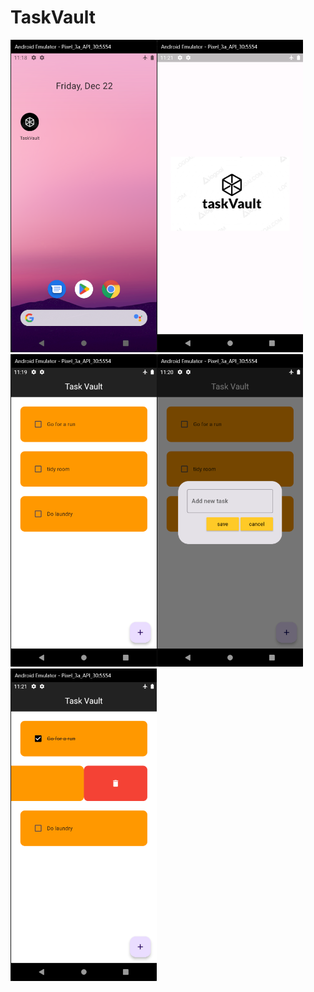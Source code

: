 # TaskVault

<img src= "screen_shots/Menu%20view.png" height=500><img src= "screen_shots/splash%20screen.png" height=500>
<img src= "screen_shots/App%20view.png" height=500><img src= "screen_shots/add%20new%20task.png" height=500><img src= "screen_shots/deletenote.png" height=500>




